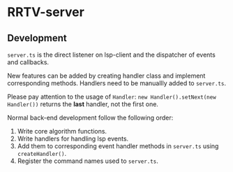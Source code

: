 # RRTV-server

## Development

`server.ts` is the direct listener on lsp-client and the dispatcher of events and callbacks.

New features can be added by creating handler class and implement corresponding methods.
Handlers need to be manuallly added to `server.ts`.

Please pay attention to the usage of `Handler`: `new Handler().setNext(new Handler())` returns the **last** handler, not the first one.

Normal back-end development follow the following order:

1. Write core algorithm functions.
2. Write handlers for handling lsp events.
3. Add them to corresponding event handler methods in `server.ts` using `createHandler()`.
4. Register the command names used to `server.ts`.
